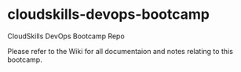 # cloudskills-devops-bootcamp
CloudSkills DevOps Bootcamp Repo

Please refer to the Wiki for all documentaion and notes relating to this bootcamp.
